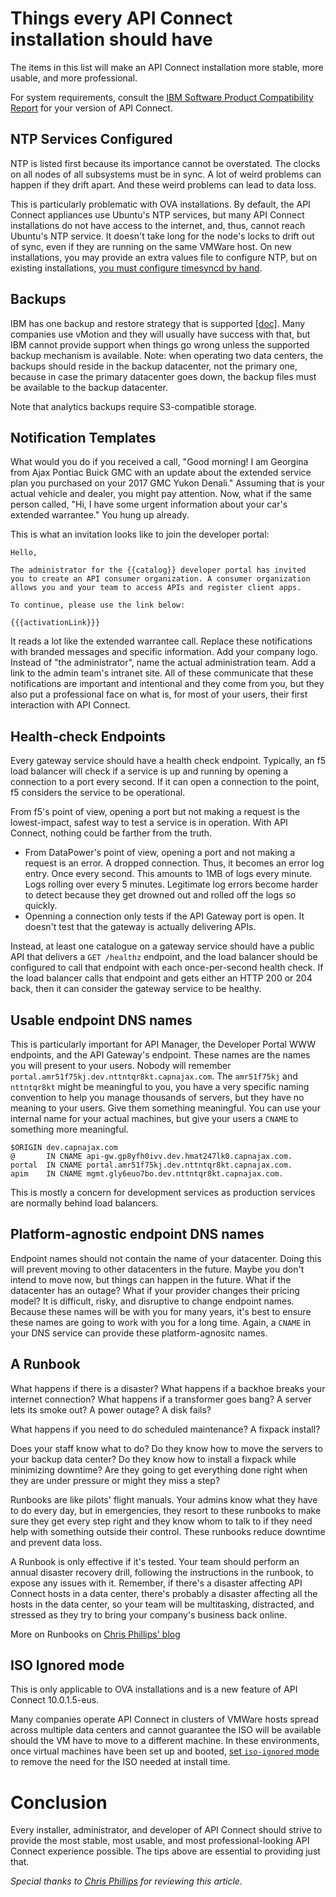 # Things every API Connect installation should have

The items in this list will make an API Connect installation more stable, more usable, and more professional.

For system requirements, consult the [IBM Software Product Compatibility Report](https://www.ibm.com/software/reports/compatibility/clarity/index.html) for your version of API Connect.

## NTP Services Configured

NTP is listed first because its importance cannot be overstated. The clocks on all nodes of all subsystems must be in sync. A lot of weird problems can happen if they drift apart. And these weird problems can lead to data loss.

This is particularly problematic with OVA installations. By default, the API Connect appliances use Ubuntu's NTP services, but many API Connect installations do not have access to the internet, and, thus, cannot reach Ubuntu's NTP service. It doesn't take long for the node's locks to drift out of sync, even if they are running on the same VMWare host. On new installations, you may provide an extra values file to configure NTP, but on existing installations, [you must configure timesyncd by hand](/article/ntp-on-api-connect).

## Backups

IBM has one backup and restore strategy that is supported [[doc]](https://www.ibm.com/docs/en/api-connect/10.0.1.x?topic=mac-backing-up-restoring). Many companies use vMotion and they will usually have success with that, but IBM cannot provide support when things go wrong unless the supported backup mechanism is available. Note: when operating two data centers, the backups should reside in the backup datacenter, not the primary one, because in case the primary datacenter goes down, the backup files must be available to the backup datacenter.

Note that analytics backups require S3-compatible storage.

## Notification Templates

What would you do if you received a call, "Good morning! I am Georgina from Ajax Pontiac Buick GMC with an update about the extended service plan you purchased on your 2017 GMC Yukon Denali." Assuming that is your actual vehicle and dealer, you might pay attention. Now, what if the same person called, "Hi, I have some urgent information about your car's extended warrantee." You hung up already.

This is what an invitation looks like to join the developer portal:

```text
Hello,

The administrator for the {{catalog}} developer portal has invited
you to create an API consumer organization. A consumer organization
allows you and your team to access APIs and register client apps.

To continue, please use the link below:

{{{activationLink}}}
```

It reads a lot like the extended warrantee call. Replace these notifications with branded messages and specific information. Add your company logo. Instead of "the administrator", name the actual administration team. Add a link to the admin team's intranet site. All of these communicate that these notifications are important and intentional and they come from you, but they also put a professional face on what is, for most of your users, their first interaction with API Connect.

## Health-check Endpoints

Every gateway service should have a health check endpoint. Typically, an f5 load balancer will check if a service is up and running by opening a connection to a port every second. If it can open a connection to the point, f5 considers the service to be operational.

From f5's point of view, opening a port but not making a request is the lowest-impact, safest way to test a service is in operation. With API Connect, nothing could be farther from the truth.

- From DataPower's point of view, opening a port and not making a request is an error. A dropped connection. Thus, it becomes an error log entry. Once every second. This amounts to 1MB of logs every minute. Logs rolling over every 5 minutes. Legitimate log errors become harder to detect because they get drowned out and rolled off the logs so quickly.
- Openning a connection only tests if the API Gateway port is open. It doesn't test that the gateway is actually delivering APIs.

Instead, at least one catalogue on a gateway service should have a public API that delivers a `GET /healthz` endpoint, and the load balancer should be configured to call that endpoint with each once-per-second health check. If the load balancer calls that endpoint and gets either an HTTP 200 or 204 back, then it can consider the gateway service to be healthy.

## Usable endpoint DNS names

This is particularly important for API Manager, the Developer Portal WWW endpoints, and the API Gateway's endpoint. These names are the names you will present to your users. Nobody will remember `portal.amr51f75kj.dev.nttntqr8kt.capnajax.com`. The `amr51f75kj` and `nttntqr8kt` might be meaningful to you, you have a very specific naming convention to help you manage thousands of servers, but they have no meaning to your users. Give them something meaningful. You can use your internal name for your actual machines, but give your users a `CNAME` to something more meaningful.

```bind9
$ORIGIN dev.capnajax.com
@       IN CNAME api-gw.gp8yfh0ivv.dev.hmat247lk0.capnajax.com.
portal  IN CNAME portal.amr51f75kj.dev.nttntqr8kt.capnajax.com.
apim    IN CNAME mgmt.gly6euo7bo.dev.nttntqr8kt.capnajax.com.
```

This is mostly a concern for development services as production services are normally behind load balancers.

## Platform-agnostic endpoint DNS names

Endpoint names should not contain the name of your datacenter. Doing this will prevent moving to other datacenters in the future. Maybe you don't intend to move now, but things can happen in the future. What if the datacenter has an outage? What if your provider changes their pricing model? It is difficult, risky, and disruptive to change endpoint names. Because these names will be with you for many years, it's best to ensure these names are going to work with you for a long time. Again, a `CNAME` in your DNS service can provide these platform-agnositc names.

## A Runbook

What happens if there is a disaster? What happens if a backhoe breaks your internet connection? What happens if a transformer goes bang? A server lets its smoke out? A power outage? A disk fails?

What happens if you need to do scheduled maintenance? A fixpack install? 

Does your staff know what to do? Do they know how to move the servers to your backup data center? Do they know how to install a fixpack while minimizing downtime? Are they going to get everything done right when they are under pressure or might they miss a step?

Runbooks are like pilots' flight manuals. Your admins know what they have to do every day, but in emergencies, they resort to these runbooks to make sure they get every step right and they know whom to talk to if they need help with something outside their control. These runbooks reduce downtime and prevent data loss.

A Runbook is only effective if it's tested. Your team should perform an annual disaster recovery drill, following the instructions in the runbook, to expose any issues with it. Remember, if there's a disaster affecting API Connect hosts in a data center, there's probably a disaster affecting all the hosts in the data center, so your team will be multitasking, distracted, and stressed as they try to bring your company's business back online.

More on Runbooks on [Chris Phillips' blog](https://chrisphillips-cminion.github.io/day2-ops/2021/11/08/RunBook.html)

## ISO Ignored mode

This is only applicable to OVA installations and is a new feature of API Connect 10.0.1.5-eus.

Many companies operate API Connect in clusters of VMWare hosts spread across multiple data centers and cannot guarantee the ISO will be available should the VM have to move to a different machine. In these environments, once virtual machines have been set up and booted, [set `iso-ignored` mode](https://www.ibm.com/docs/en/api-connect/10.0.1.x?topic=connect-appliance-boot-mode-configuration) to remove the need for the ISO needed at install time.

# Conclusion

Every installer, administrator, and developer of API Connect should strive to provide the most stable, most usable, and most professional-looking API Connect experience possible. The tips above are essential to providing just that.

_Special thanks to [Chris Phillips](https://chrisphillips-cminion.github.io) for reviewing this article._
